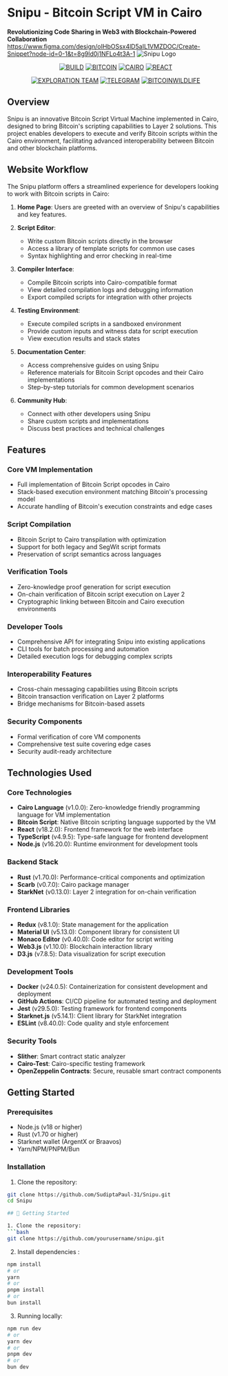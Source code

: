 # Snipu - Bitcoin Script VM in Cairo

**Revolutionizing Code Sharing in Web3 with Blockchain-Powered Collaboration**
https://www.figma.com/design/oIHbOSsx4lD5aIL1VMZDOC/Create-Snippet?node-id=0-1&t=8g9ld0j1NFLo4t3A-1
![Snipu Logo](https://raw.githubusercontent.com/SudiptaPaul-31/Snipu/refs/heads/main/images/logo.jpg)


<p align="center">
  <a href="https://github.com/SudiptaPaul-31/Snipu"><img src="https://img.shields.io/badge/BUILD-PASSING-brightgreen?style=for-the-badge&logo=github&logoColor=white&labelColor=black" alt="BUILD"></a>
  <a href="https://bitcoin.org/"><img src="https://img.shields.io/badge/BITCOIN-000000?style=for-the-badge&logo=bitcoin&logoColor=white" alt="BITCOIN"></a>
  <a href="https://www.cairo-lang.org/"><img src="https://img.shields.io/badge/CAIRO-1a1a1a?style=for-the-badge&logo=cairo&logoColor=white" alt="CAIRO"></a>
  <a href="https://reactjs.org/"><img src="https://img.shields.io/badge/REACT-61DAFB?style=for-the-badge&logo=react&logoColor=black" alt="REACT"></a>
</p>

<p align="center">
  <a href="https://github.com/SudiptaPaul-31"><img src="https://img.shields.io/badge/EXPLORATION_TEAM-212121?style=for-the-badge" alt="EXPLORATION TEAM"></a>
  <a href="https://t.me/bitcoinwildlife"><img src="https://img.shields.io/badge/TELEGRAM-26A5E4?style=for-the-badge&logo=telegram&logoColor=white" alt="TELEGRAM"></a>
  <a href="https://twitter.com/bitcoinwildlife"><img src="https://img.shields.io/badge/BITCOINWILDLIFE-F7931A?style=for-the-badge&logo=x&logoColor=white" alt="BITCOINWILDLIFE"></a>
</p>

## Overview

Snipu is an innovative Bitcoin Script Virtual Machine implemented in Cairo, designed to bring Bitcoin's scripting capabilities to Layer 2 solutions. This project enables developers to execute and verify Bitcoin scripts within the Cairo environment, facilitating advanced interoperability between Bitcoin and other blockchain platforms.

## Website Workflow

The Snipu platform offers a streamlined experience for developers looking to work with Bitcoin scripts in Cairo:

1. **Home Page**: Users are greeted with an overview of Snipu's capabilities and key features.

2. **Script Editor**:
   - Write custom Bitcoin scripts directly in the browser
   - Access a library of template scripts for common use cases
   - Syntax highlighting and error checking in real-time

3. **Compiler Interface**:
   - Compile Bitcoin scripts into Cairo-compatible format
   - View detailed compilation logs and debugging information
   - Export compiled scripts for integration with other projects

4. **Testing Environment**:
   - Execute compiled scripts in a sandboxed environment
   - Provide custom inputs and witness data for script execution
   - View execution results and stack states

5. **Documentation Center**:
   - Access comprehensive guides on using Snipu
   - Reference materials for Bitcoin Script opcodes and their Cairo implementations
   - Step-by-step tutorials for common development scenarios

6. **Community Hub**:
   - Connect with other developers using Snipu
   - Share custom scripts and implementations
   - Discuss best practices and technical challenges

## Features

### Core VM Implementation
- Full implementation of Bitcoin Script opcodes in Cairo
- Stack-based execution environment matching Bitcoin's processing model
- Accurate handling of Bitcoin's execution constraints and edge cases

### Script Compilation
- Bitcoin Script to Cairo transpilation with optimization
- Support for both legacy and SegWit script formats
- Preservation of script semantics across languages

### Verification Tools
- Zero-knowledge proof generation for script execution
- On-chain verification of Bitcoin script execution on Layer 2
- Cryptographic linking between Bitcoin and Cairo execution environments

### Developer Tools
- Comprehensive API for integrating Snipu into existing applications
- CLI tools for batch processing and automation
- Detailed execution logs for debugging complex scripts

### Interoperability Features
- Cross-chain messaging capabilities using Bitcoin scripts
- Bitcoin transaction verification on Layer 2 platforms
- Bridge mechanisms for Bitcoin-based assets

### Security Components
- Formal verification of core VM components
- Comprehensive test suite covering edge cases
- Security audit-ready architecture

## Technologies Used

### Core Technologies
- **Cairo Language** (v1.0.0): Zero-knowledge friendly programming language for VM implementation
- **Bitcoin Script**: Native Bitcoin scripting language supported by the VM
- **React** (v18.2.0): Frontend framework for the web interface
- **TypeScript** (v4.9.5): Type-safe language for frontend development
- **Node.js** (v16.20.0): Runtime environment for development tools

### Backend Stack
- **Rust** (v1.70.0): Performance-critical components and optimization
- **Scarb** (v0.7.0): Cairo package manager
- **StarkNet** (v0.13.0): Layer 2 integration for on-chain verification

### Frontend Libraries
- **Redux** (v8.1.0): State management for the application
- **Material UI** (v5.13.0): Component library for consistent UI
- **Monaco Editor** (v0.40.0): Code editor for script writing
- **Web3.js** (v1.10.0): Blockchain interaction library
- **D3.js** (v7.8.5): Data visualization for script execution

### Development Tools
- **Docker** (v24.0.5): Containerization for consistent development and deployment
- **GitHub Actions**: CI/CD pipeline for automated testing and deployment
- **Jest** (v29.5.0): Testing framework for frontend components
- **Starknet.js** (v5.14.1): Client library for StarkNet integration
- **ESLint** (v8.40.0): Code quality and style enforcement

### Security Tools
- **Slither**: Smart contract static analyzer
- **Cairo-Test**: Cairo-specific testing framework
- **OpenZeppelin Contracts**: Secure, reusable smart contract components

## Getting Started

### Prerequisites
- Node.js (v18 or higher)
- Rust (v1.70 or higher)
- Starknet wallet (ArgentX or Braavos)
- Yarn/NPM/PNPM/Bun

### Installation

1. Clone the repository:
```bash
git clone https://github.com/SudiptaPaul-31/Snipu.git
cd Snipu

## 🚀 Getting Started

1. Clone the repository:
```bash
git clone https://github.com/yourusername/snipu.git
```
2. Install dependencies :
```bash
npm install
# or
yarn
# or
pnpm install
# or
bun install
```
3. Running locally:
```bash
npm run dev
# or
yarn dev
# or
pnpm dev
# or
bun dev
```
